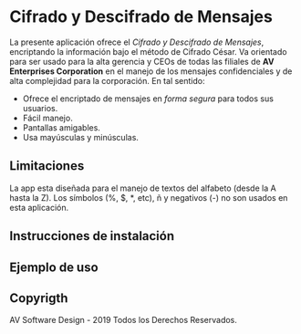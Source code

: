 # Cifrado y Descifrado de Mensajes

La presente aplicación ofrece el *Cifrado y Descifrado de Mensajes*, encriptando la información bajo el método de Cifrado César. Va orientado para ser usado para la alta gerencia y CEOs de todas las filiales de **AV Enterprises Corporation** en el manejo de los mensajes confidenciales y de alta complejidad para la corporación. En tal sentido:
- Ofrece el encriptado de mensajes en *forma segura* para todos sus usuarios.
- Fácil manejo.
- Pantallas amigables.
- Usa mayúsculas y minúsculas.

## Limitaciones
La app esta diseñada para el manejo de textos del alfabeto (desde la A hasta la Z). Los símbolos (%, $, *, etc), ñ y negativos (-) no son usados en esta aplicación.

## Instrucciones de instalación

## Ejemplo de uso

## Copyrigth
AV Software Design - 2019 Todos los Derechos Reservados.


